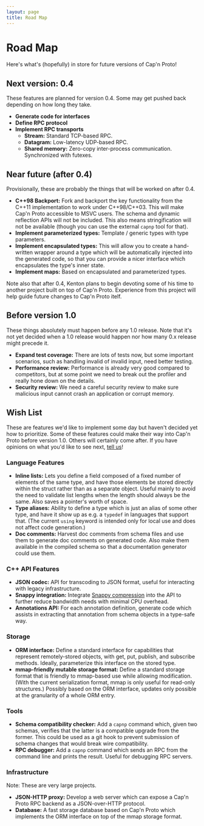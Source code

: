 ```yaml
---
layout: page
title: Road Map
---
```


# Road Map

Here's what's (hopefully) in store for future versions of Cap'n Proto!

## Next version: 0.4

These features are planned for version 0.4.  Some may get pushed back depending on how long
they take.

* **Generate code for interfaces**
* **Define RPC protocol**
* **Implement RPC transports**
  * **Stream:**  Standard TCP-based RPC.
  * **Datagram:**  Low-latency UDP-based RPC.
  * **Shared memory:**  Zero-copy inter-process communication.  Synchronized with futexes.

## Near future (after 0.4)

Provisionally, these are probably the things that will be worked on after 0.4.

* **C++98 Backport:**  Fork and backport the key functionality from the C++11 implementation to
  work under C++98/C++03.  This will make Cap'n Proto accessible to MSVC users.  The schema and
  dynamic reflection APIs will not be included.  This also means stringification will not be
  available (though you can use the external `capnp` tool for that).
* **Implement parameterized types:**  Template / generic types with type parameters.
* **Implement encapsulated types:**  This will allow you to create a hand-written wrapper around a
  type which will be automatically injected into the generated code, so that you can provide a
  nicer interface which encapsulates the type's inner state.
* **Implement maps:**  Based on encapsulated and parameterized types.

Note also that after 0.4, Kenton plans to begin devoting some of his time to another project
built on top of Cap'n Proto.  Experience from this project will help guide future changes to
Cap'n Proto itelf.

## Before version 1.0

These things absolutely must happen before any 1.0 release.  Note that it's not yet decided when
a 1.0 release would happen nor how many 0.x release might precede it.

* **Expand test coverage:**  There are lots of tests now, but some important scenarios, such as
  handling invalid of invalid input, need better testing.
* **Performance review:**  Performance is already very good compared to competitors, but at some
  point we need to break out the profiler and really hone down on the details.
* **Security review:**  We need a careful security review to make sure malicious input cannot
  crash an application or corrupt memory.

## Wish List

These are features we'd like to implement some day but haven't decided yet how to prioritize.
Some of these features could make their way into Cap'n Proto before version 1.0.  Others will
certainly come after.  If you have opinions on what you'd like to see next,
[tell us](https://groups.google.com/group/capnproto)!

### Language Features

* **Inline lists:**  Lets you define a field composed of a fixed number of elements of the same
  type, and have those elements be stored directly within the struct rather than as a separate
  object.  Useful mainly to avoid the need to validate list lengths when the length should always
  be the same.  Also saves a pointer's worth of space.
* **Type aliases:**  Ability to define a type which is just an alias of some other type, and
  have it show up as e.g. a `typedef` in languages that support that.  (The current `using`
  keyword is intended only for local use and does not affect code generation.)
* **Doc comments:**  Harvest doc comments from schema files and use them to generate doc comments
  on generated code.  Also make them available in the compiled schema so that a documentation
  generator could use them.

### C++ API Features

* **JSON codec:**  API for transcoding to JSON format, useful for interacting with legacy
  infrastructure.
* **Snappy integration:**  Integrate [Snappy compression](https://code.google.com/p/snappy/) into
  the API to further reduce bandwidth needs with minimal CPU overhead.
* **Annotations API:**  For each annotation definition, generate code which assists in extracting
  that annotation from schema objects in a type-safe way.

### Storage

* **ORM interface:**  Define a standard interface for capabilities that represent remotely-stored
  objects, with get, put, publish, and subscribe methods.  Ideally, parameterize this interface
  on the stored type.
* **mmap-friendly mutable storage format:**  Define a standard storage format that is friendly
  to mmap-based use while allowing modification.  (With the current serialization format, mmap
  is only useful for read-only structures.)  Possibly based on the ORM interface, updates only
  possible at the granularity of a whole ORM entry.

### Tools

* **Schema compatibility checker:**  Add a `capnp` command which, given two schemas, verifies
  that the latter is a compatible upgrade from the former.  This could be used as a git hook
  to prevent submission of schema changes that would break wire compatibility.
* **RPC debugger:**  Add a `capnp` command which sends an RPC from the command line and prints
  the result.  Useful for debugging RPC servers.

### Infrastructure

Note:  These are very large projects.

* **JSON-HTTP proxy:**  Develop a web server which can expose a Cap'n Proto RPC backend as a
  JSON-over-HTTP protocol.
* **Database:**  A fast storage database based on Cap'n Proto which implements the ORM interface
  on top of the mmap storage format.
